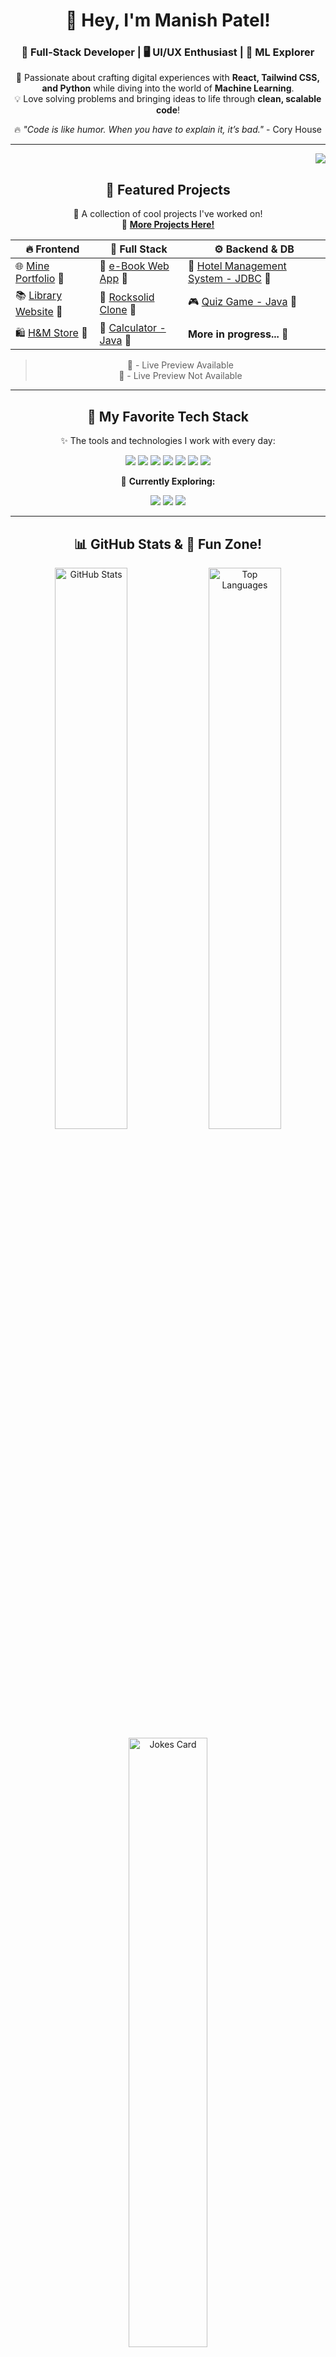 <div align="center">

# 👋 **Hey, I'm Manish Patel!**  
### 🚀 **Full-Stack Developer | 🖥️ UI/UX Enthusiast | 🤖 ML Explorer**  

🌟 Passionate about crafting digital experiences with **React, Tailwind CSS, and Python** while diving into the world of **Machine Learning**.  
💡 Love solving problems and bringing ideas to life through **clean, scalable code**!  

🔥 *"Code is like humor. When you have to explain it, it’s bad."* - Cory House  

---

<p align="right">
  <img src="https://komarev.com/ghpvc/?username=its-maneeshk&label=Profile%20Views&color=8a2be2&style=flat">
</p>

## 🎯 **Featured Projects**
🚀 A collection of cool projects I've worked on!  
📌 [**More Projects Here!**](https://github.com/its-maneeshk/its-maneeshk/blob/40200fcaf24332382f860846ac86a117cf4f9a48/visit_repo.md)

| 🔥 **Frontend** | 🎯 **Full Stack** | ⚙️ **Backend & DB** |
|----------------|-----------------|--------------------|
| 🌐 [Mine Portfolio](https://manishpatel.netlify.app/) 🚀 | 📖 [e-Book Web App](https://github.com/its-maneeshk/e-Book.git) 📴 | 🏨 [Hotel Management System - JDBC](https://github.com/its-maneeshk/HotelManagementSystemUsingJDBC.git) 📴 |
| 📚 [Library Website](https://github.com/its-maneeshk/library-Website.git) 📴 | 🎨 [Rocksolid Clone](https://its-maneeshk.github.io/Rocksolid---a-clone-website-project/) 🚀 | 🎮 [Quiz Game - Java](https://github.com/its-maneeshk/Java.git) 📴 |
| 🛍️ [H&M Store](https://github.com/its-maneeshk/HTML-CSS-Django-projects/tree/1af8f5055f95212081fc352667d584533f7ebe3d/H%26M-Store) 📴 | 🧮 [Calculator - Java](https://github.com/its-maneeshk/CalculatorUsing-Java.git) 📴 | **More in progress... 🚧** |

> **🚀** - Live Preview Available  
> **📴** - Live Preview Not Available  

---

## 🚀 **My Favorite Tech Stack**
✨ The tools and technologies I work with every day:

<p align="center">
  <img src="https://img.shields.io/badge/HTML5-E34F26?style=for-the-badge&logo=html5&logoColor=white">
  <img src="https://img.shields.io/badge/CSS3-1572B6?style=for-the-badge&logo=css3&logoColor=white">
  <img src="https://img.shields.io/badge/JavaScript-F7DF1E?style=for-the-badge&logo=javascript&logoColor=black">
  <img src="https://img.shields.io/badge/React-61DAFB?style=for-the-badge&logo=react&logoColor=black">
  <img src="https://img.shields.io/badge/Tailwind_CSS-38B2AC?style=for-the-badge&logo=tailwind-css&logoColor=white">
  <img src="https://img.shields.io/badge/Python-3776AB?style=for-the-badge&logo=python&logoColor=white">
  <img src="https://img.shields.io/badge/MongoDB-47A248?style=for-the-badge&logo=mongodb&logoColor=white">
</p>  

🌱 **Currently Exploring:**  
<p align="center">
  <img src="https://img.shields.io/badge/Node.js-339933?style=for-the-badge&logo=node.js&logoColor=white">
  <img src="https://img.shields.io/badge/Express-000000?style=for-the-badge&logo=express&logoColor=white">
  <img src="https://img.shields.io/badge/Django-092E20?style=for-the-badge&logo=django&logoColor=white">
</p>  

---

## 📊 **GitHub Stats** & 🎱 **Fun Zone!**  
<div align="center">
  <img src="https://github-readme-stats.vercel.app/api?username=its-maneeshk&show_icons=true&theme=tokyonight" alt="GitHub Stats" width="48%">
  <img src="https://github-readme-stats.vercel.app/api/top-langs/?username=its-maneeshk&layout=compact&theme=tokyonight" alt="Top Languages" width="48%">
</div>

<div align="center">
  <img src="https://readme-jokes.vercel.app/api?hideBorder&theme=tokyonight" alt="Jokes Card" width="50%">
</div>

---

<div align="center">
  <table>
    <tr>
      <td width="50%" valign="top">
        <h2>❤️ Let's Build Something Great Together!</h2>
        <p>💡 "The best way to predict the future is to create it."</p>
        <p>🔗 Follow my work: <a href="https://github.com/its-maneeshk">GitHub</a></p>
        <p>📩 Want to collaborate? Reach out to me anytime!</p>
      </td>
      <td width="50%" valign="top">
        <h2>🌎 Let's Connect & Collaborate!</h2>
        <p>🔗 Find me on:</p>
        <p>
          <a href="mailto:maneeshkurmii@gmail.com"><img src="https://img.shields.io/badge/Email-DC143C?style=for-the-badge&logo=gmail&logoColor=white"></a>
          <a href="https://twitter.com/its_maneeshk/"><img src="https://img.shields.io/badge/Twitter-1DA1F2?style=for-the-badge&logo=twitter&logoColor=white"></a>
          <a href="https://linkedin.com/in/itsmaneeshk/"><img src="https://img.shields.io/badge/LinkedIn-0077B5?style=for-the-badge&logo=linkedin&logoColor=white"></a>
          <a href="https://manishpatel.netlify.app/"><img src="https://img.shields.io/badge/Portfolio-FF4500?style=for-the-badge&logo=web&logoColor=white"></a>
        </p>
      </td>
    </tr>
  </table>
</div>

---

<p align="right">
  🔝 <a href="#top">Back to Top</a>
</p>

<p align="center">
  Made with ❤️ by <a href="https://www.instagram.com/its_maneeshk_/" target="_blank">Manish Patel</a>
</p>

</div>
